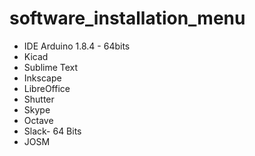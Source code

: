 # software_installation_menu


* IDE Arduino 1.8.4 - 64bits
* Kicad
* Sublime Text
* Inkscape
* LibreOffice
* Shutter
* Skype
* Octave
* Slack- 64 Bits
* JOSM
